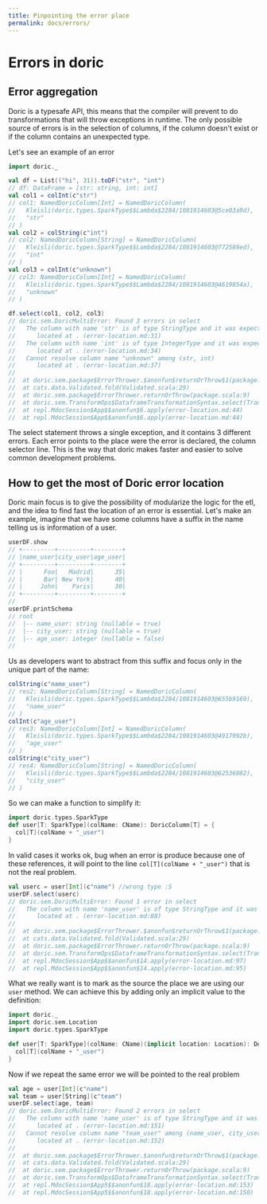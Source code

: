 ```yaml
---
title: Pinpointing the error place
permalink: docs/errors/
---
```


# Errors in doric
## Error aggregation
Doric is a typesafe API, this means that the compiler will prevent to do transformations that will throw exceptions in runtime.
The only possible source of errors is in the selection of columns, if the column doesn't exist or if the column contains an unexpected type.

Let's see an example of an error
```scala
import doric._

val df = List(("hi", 31)).toDF("str", "int")
// df: DataFrame = [str: string, int: int]
val col1 = colInt(c"str")
// col1: NamedDoricColumn[Int] = NamedDoricColumn(
//   Kleisli(doric.types.SparkType$$Lambda$2284/1081914603@5ce03a9d),
//   "str"
// )
val col2 = colString(c"int")
// col2: NamedDoricColumn[String] = NamedDoricColumn(
//   Kleisli(doric.types.SparkType$$Lambda$2284/1081914603@772589ed),
//   "int"
// )
val col3 = colInt(c"unknown")
// col3: NamedDoricColumn[Int] = NamedDoricColumn(
//   Kleisli(doric.types.SparkType$$Lambda$2284/1081914603@4619854a),
//   "unknown"
// )
```
```scala
df.select(col1, col2, col3)
// doric.sem.DoricMultiError: Found 3 errors in select
//   The column with name 'str' is of type StringType and it was expected to be IntegerType
//   	located at . (error-location.md:31)
//   The column with name 'int' is of type IntegerType and it was expected to be StringType
//   	located at . (error-location.md:34)
//   Cannot resolve column name "unknown" among (str, int)
//   	located at . (error-location.md:37)
// 
// 	at doric.sem.package$ErrorThrower.$anonfun$returnOrThrow$1(package.scala:9)
// 	at cats.data.Validated.fold(Validated.scala:29)
// 	at doric.sem.package$ErrorThrower.returnOrThrow(package.scala:9)
// 	at doric.sem.TransformOps$DataframeTransformationSyntax.select(TransformOps.scala:137)
// 	at repl.MdocSession$App$$anonfun$6.apply(error-location.md:44)
// 	at repl.MdocSession$App$$anonfun$6.apply(error-location.md:44)
```

The select statement throws a single exception, and it contains 3 different errors.
Each error points to the place were the error is declared, the column selector line.
This is the way that doric makes faster and easier to solve common development problems.

## How to get the most of Doric error location
Doric main focus is to give the possibility of modularize the logic for the etl, and the idea to find fast the location of an error is essential.
Let's make an example, imagine that we have some columns have a suffix in the name telling us is information of a user.


```scala
userDF.show
// +---------+---------+--------+
// |name_user|city_user|age_user|
// +---------+---------+--------+
// |      Foo|   Madrid|      35|
// |      Bar| New York|      40|
// |     John|    Paris|      30|
// +---------+---------+--------+
// 
userDF.printSchema
// root
//  |-- name_user: string (nullable = true)
//  |-- city_user: string (nullable = true)
//  |-- age_user: integer (nullable = false)
//
```

Us as developers want to abstract from this suffix and focus only in the unique part of the name:
```scala
colString(c"name_user")
// res2: NamedDoricColumn[String] = NamedDoricColumn(
//   Kleisli(doric.types.SparkType$$Lambda$2284/1081914603@655b9169),
//   "name_user"
// )
colInt(c"age_user")
// res3: NamedDoricColumn[Int] = NamedDoricColumn(
//   Kleisli(doric.types.SparkType$$Lambda$2284/1081914603@4917992b),
//   "age_user"
// )
colString(c"city_user")
// res4: NamedDoricColumn[String] = NamedDoricColumn(
//   Kleisli(doric.types.SparkType$$Lambda$2284/1081914603@62536882),
//   "city_user"
// )
```
So we can make a function to simplify it:
```scala
import doric.types.SparkType
def user[T: SparkType](colName: CName): DoricColumn[T] = {
  col[T](colName + "_user")
}
```
In valid cases it works ok, bug when an error is produce because one of these references, it will point to the line `col[T](colName + "_user")` that is not the real problem.

```scala
val userc = user[Int](c"name") //wrong type :S
userDF.select(userc)
// doric.sem.DoricMultiError: Found 1 error in select
//   The column with name 'name_user' is of type StringType and it was expected to be IntegerType
//   	located at . (error-location.md:88)
// 
// 	at doric.sem.package$ErrorThrower.$anonfun$returnOrThrow$1(package.scala:9)
// 	at cats.data.Validated.fold(Validated.scala:29)
// 	at doric.sem.package$ErrorThrower.returnOrThrow(package.scala:9)
// 	at doric.sem.TransformOps$DataframeTransformationSyntax.select(TransformOps.scala:137)
// 	at repl.MdocSession$App$$anonfun$14.apply(error-location.md:97)
// 	at repl.MdocSession$App$$anonfun$14.apply(error-location.md:95)
```

What we really want is to mark as the source the place we are using our `user` method. We can achieve this by adding only an implicit value to the definition:

```scala
import doric._
import doric.sem.Location
import doric.types.SparkType

def user[T: SparkType](colName: CName)(implicit location: Location): DoricColumn[T] = {
  col[T](colName + "_user")
}
```
Now if we repeat the same error we will be pointed to the real problem
```scala
val age = user[Int](c"name")
val team = user[String](c"team")
userDF.select(age, team)
// doric.sem.DoricMultiError: Found 2 errors in select
//   The column with name 'name_user' is of type StringType and it was expected to be IntegerType
//   	located at . (error-location.md:151)
//   Cannot resolve column name "team_user" among (name_user, city_user, age_user)
//   	located at . (error-location.md:152)
// 
// 	at doric.sem.package$ErrorThrower.$anonfun$returnOrThrow$1(package.scala:9)
// 	at cats.data.Validated.fold(Validated.scala:29)
// 	at doric.sem.package$ErrorThrower.returnOrThrow(package.scala:9)
// 	at doric.sem.TransformOps$DataframeTransformationSyntax.select(TransformOps.scala:137)
// 	at repl.MdocSession$App5$$anonfun$18.apply(error-location.md:153)
// 	at repl.MdocSession$App5$$anonfun$18.apply(error-location.md:150)
```
